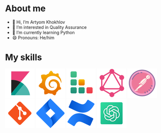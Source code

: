 # About me
- 👋 Hi, I’m Artyom Khokhlov
- 👀 I’m interested in Quality Assurance
- 🌱 I’m currently learning Python
- 😄 Pronouns: He/him

# My skills


[![Kibana](/icons/kibana.svg)](https://www.elastic.co/kibana)
[![Grafana](/icons/grafana.svg)](https://grafana.com)
[![Testrail](/icons/testrail.svg)](https://www.testrail.com)
[![GraphQL](/icons/graphql.svg)](https://graphql.org/)
[![Postman](/icons/postman.svg)](https://www.postman.com/)
[![Git](/icons/git.svg)](https://git-scm.com/)
[![Jira](/icons/jira.svg)](https://www.atlassian.com/software/jira)
[![Confluence](/icons/confluence.svg)](https://www.atlassian.com/software/confluence)
[![ChatGPT](/icons/chatgpt.svg)](https://chat.openai.com/)

<!---
ArtyomKhokhlov/ArtyomKhokhlov is a ✨ special ✨ repository because its `README.md` (this file) appears on your GitHub profile.
You can click the Preview link to take a look at your changes.
--->
